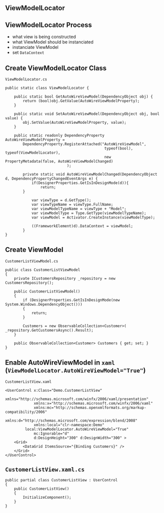 ## ViewModelLocator

## ViewModelLocator Process
* what view is being constructed
* what ViewModel should be instanciated
* instanciate ViewModel
* set `DataContext`

## Create ViewModelLocator Class
`ViewModelLocator.cs`
```
public static class ViewModelLocator {

	public static bool GetAutoWireViewModel(DependencyObject obj) {
		return (bool)obj.GetValue(AutoWireViewModelProperty);
	}

	public static void SetAutoWireViewModel(DependencyObject obj, bool value) {
		obj.SetValue(AutoWireViewModelProperty, value);
	}

	public static readonly DependencyProperty AutoWireViewModelProperty =
		DependencyProperty.RegisterAttached("AutoWireViewModel",
		                                     typeof(bool), typeof(ViewModelLocator),
		                                     new PropertyMetadata(false, AutoWireViewModelChanged)
						    );
		
        private static void AutoWireViewModelChanged(DependencyObject d, DependencyPropertyChangedEventArgs e) {
            if(DesignerProperties.GetIsInDesignMode(d)){
                return;
	    }
	    
            var viewType = d.GetType();
            var viewTypeName = viewType.FullName;
            var viewModelTypeName = viewType + "Model";
            var viewModelType = Type.GetType(viewModelTypeName);
            var viewModel = Activator.CreateInstance(viewModelType);
	    
            ((FrameworkElement)d).DataContext = viewModel;
        }
}
```

## Create ViewModel
`CustomerListViewModel.cs`
```
public class CustomerListViewModel
{
	private ICustomersRepository _repository = new CustomersRepository();
	
	public CustomerListViewModel()
	{
		if (DesignerProperties.GetIsInDesignMode(new System.Windows.DependencyObject()))
		{
			return;
		}

		Customers = new ObservableCollection<Customer>( _repository.GetCustomersAsync().Result);
	}

	public ObservableCollection<Customer> Customers { get; set; }
}
```

## Enable AutoWireViewModel in `xaml` (`ViewModelLocator.AutoWireViewModel="True"`)
`CustomerListView.xaml`
```
<UserControl x:Class="Demo.CustomerListView"
             xmlns="http://schemas.microsoft.com/winfx/2006/xaml/presentation"
             xmlns:x="http://schemas.microsoft.com/winfx/2006/xaml"
             xmlns:mc="http://schemas.openxmlformats.org/markup-compatibility/2006" 
             xmlns:d="http://schemas.microsoft.com/expression/blend/2008" 
             xmlns:local="clr-namespace:Demo"
	     local:ViewModelLocator.AutoWireViewModel="True"
             mc:Ignorable="d" 
             d:DesignHeight="300" d:DesignWidth="300" >
    <Grid>
        <DataGrid ItemsSource="{Binding Customers}" />
    </Grid>
</UserControl>
```

## `CustomerListView.xaml.cs`
```
public partial class CustomerListView : UserControl
{
    public CustomerListView()
    {
        InitializeComponent();
    }
}
```
